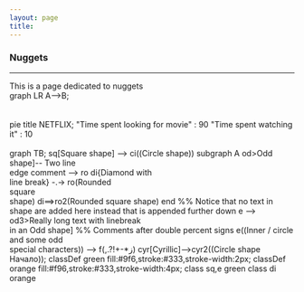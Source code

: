 ```yaml
---
layout: page
title:
---
```


<h3 id="nuggets">Nuggets</h3>
<hr />
This is a page dedicated to nuggets

<script async src="https://unpkg.com/mermaid@8.2.3/dist/mermaid.min.js"></script>

<div class="mermaid">
graph LR
  A-->B;
</div>
<br><br>
<div class="mermaid">
pie title NETFLIX;
         "Time spent looking for movie" : 90
         "Time spent watching it" : 10
</div>
<br>
<div class="mermaid">
graph TB;
sq[Square shape] --> ci((Circle shape))
subgraph A
        od>Odd shape]-- Two line<br/>edge comment --> ro
        di{Diamond with <br/> line break} -.-> ro(Rounded<br>square<br>shape)
        di==>ro2(Rounded square shape)
    end
    %% Notice that no text in shape are added here instead that is appended further down
    e --> od3>Really long text with linebreak<br>in an Odd shape]
    %% Comments after double percent signs
    e((Inner / circle<br>and some odd <br>special characters)) --> f(,.?!+-*ز)
    cyr[Cyrillic]-->cyr2((Circle shape Начало));
     classDef green fill:#9f6,stroke:#333,stroke-width:2px;
     classDef orange fill:#f96,stroke:#333,stroke-width:4px;
     class sq,e green
     class di orange
</br>
